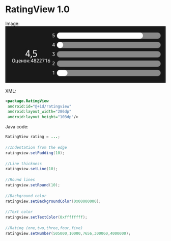 # RatingView 1.0

Image:
![Image](https://raw.githubusercontent.com/paulieg626/RatingView/main/image.jpg)

XML:
```xml
<package.RatingView
 android:id="@+id/ratingview"
 android:layout_width="286dp"
 android:layout_height="103dp"/>
```

Java code:
```java
RatingView rating = ...;

//Indentation from the edge
ratingview.setPadding(10);

//Line thickness
ratingview.setLine(10);

//Round lines
ratingview.setRound(10);

//Background color
ratingview.setBackgroundColor(0x00000000);

//Text color
ratingview.setTextColor(0xffffffff);

//Rating (one,two,three,four,five)
ratingview.setNumber(505000,10000,7656,300060,4000000);
```
